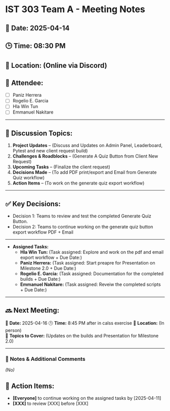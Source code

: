 # IST 303 Team A - Meeting Notes
## 📅 Date: 2025-04-14
## 🕒 Time: 08:30 PM
## 📍 Location: (Online via Discord)
## 🎯 Attendee:
- [ ] Paniz Herrera
- [ ] Rogelio E. Garcia
- [ ] Hla Win Tun
- [ ] Emmanuel Nakitare

---

## 📌 Discussion Topics:
1. **Project Updates** – (Discuss and Updates on Admin Panel, Leaderboard, Pytest and new client request build)
2. **Challenges & Roadblocks** – (Generate A Quiz Button from Client New Request)
3. **Upcoming Tasks** – (Finalize the client request)
4. **Decisions Made** – (To add PDF print/export and Email from Generate Quiz workflow)
5. **Action Items** – (To work on the generate quiz export workflow)

---

## ✅ Key Decisions:
- Decision 1: Teams to review and test the completed Generate Quiz Button.
- Decision 2: Teams to continue working on the generate quiz button export workflow PDF + Email

---

- **Assigned Tasks:**
  - **Hla Win Tun:** (Task assigned: Explore and work on the pdf and email export workflow  + Due Date:)
  - **Paniz Herrera:** (Task assigned: Start preapre for Presentation on Milestone 2.0 + Due Date:)
  - **Rogelio E. Garcia:** (Task assigned: Documentation for the completed builds + Due Date:)
  - **Emmanuel Nakitare:** (Task assigned: Reveiw the completed scripts + Due Date:)

---

## 🔜 **Next Meeting:**
📅 **Date:** 2025-04-16
🕒 **Time:** 8:45 PM after in calss exercise
📍 **Location:** (In person)  
🎯 **Topics to Cover:** (Updates on the builds and Presentation for Milestone 2.0)

---

### 📌 **Notes & Additional Comments**
_(No)_

## 🚀 Action Items:
- **[Everyone]** to continue working on the assigned tasks by [2025-04-11]
- **[XXX]** to review [XXX] before [XXX]





